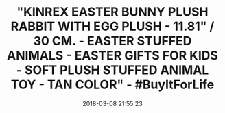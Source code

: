 ---
title: >-
  "KINREX EASTER BUNNY PLUSH RABBIT WITH EGG PLUSH - 11.81" / 30 CM. - EASTER
  STUFFED ANIMALS - EASTER GIFTS FOR KIDS - SOFT PLUSH STUFFED ANIMAL TOY - TAN
  COLOR" - #BuyItForLife
name: >-
  KINREX Easter Bunny Plush Rabbit with Egg Plush - 11.81" / 30 cm. - Easter
  Stuffed Animals - Easter Gifts for Kids - Soft Plush Stuffed Animal Toy - Tan
  Color
date: '2018-03-08 21:55:23'
buy_now: >-
  https://www.amazon.com/KINREX-Easter-Bunny-Plush-Rabbit/dp/B078JWW8L1?SubscriptionId=AKIAIA5RBQIWQVTCUEUQ&tag=coldcutdeals-20&linkCode=xm2&camp=2025&creative=165953&creativeASIN=B078JWW8L1
description_markdown: >+
  KINREX Easter Bunny Plush Rabbit with Egg Plush - 11.81" / 30 cm. - Easter
  Stuffed Animals - Easter Gifts for Kids - Soft Plush Stuffed Animal Toy - Tan
  Color

    - This KINREX Easter Bunny Rabbit Plush measures approximately 11.81" Height and weights around 330 grams

    - This Easter plush bunny is super soft and made from 100% polyester fibers

    - You can give this adorable Easter bunny plush as a birthday gift, easter basket stuffers, anniversary gift and many other occasions for your girlfriend, wife, mom, grandma, etc.

    - This cute stuffed rabbit comes with a multi color egg plush. Perfect Easter plush gifts! Happy Easter

    - It meets and passed ASTM F963, CPSIA Section 101, CPSIA Section 108 Standards. Great quality product!

tweet_id_str: '971866999121956865'
price: $19.99
you_save: ''
asin: B078JWW8L1
image: 'https://images-na.ssl-images-amazon.com/images/I/51Z9supfwhL.jpg'

---